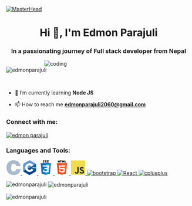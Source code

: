[![MasterHead](https://camo.githubusercontent.com/48ec00ed4c84e771db4a1db90b56352923a8d644452a32b434d68e97006c9337/68747470733a2f2f63686b736b696c6c732e636f6d2f77702d636f6e74656e742f75706c6f6164732f323032302f30342f504e432d416e696d617465642d42616e6e6572732e676966)](https://edmonparajuli.io)

<h1 align="center">Hi 👋, I'm Edmon Parajuli</h1>
<h3 align="center">In a passionating journey of Full stack developer from Nepal</h3>
<img align="right" alt="coding" width="400" src="https://camo.githubusercontent.com/c1dcb74cc1c1835b1d716f5051499a2814c683c806b15f04b0eba492863703e9/68747470733a2f2f63646e2e6472696262626c652e636f6d2f75736572732f3733303730332f73637265656e73686f74732f363538313234332f6176656e746f2e676966">

<p align="left"> <img src="https://komarev.com/ghpvc/?username=edmonparajuli&label=Profile%20views&color=0e75b6&style=flat" alt="edmonparajuli" /> </p>

<p align="left"> <a href="https://twitter.com/" target="blank"><img src="https://img.shields.io/twitter/follow/?logo=twitter&style=for-the-badge" alt="" /></a> </p>

- 🌱 I’m currently learning **Node JS**

- 📫 How to reach me **edmonparajuli2060@gmail.com**

<h3 align="left">Connect with me:</h3>
<p align="left">
<a href="https://www.linkedin.com/in/edmon-parajuli-b608b1232" target="blank"><img align="center" src="https://raw.githubusercontent.com/rahuldkjain/github-profile-readme-generator/master/src/images/icons/Social/linked-in-alt.svg" alt="edmon parajuli" height="30" width="40" /></a>
</p>

<h3 align="left">Languages and Tools:</h3>
<p align="left"> <a href="https://www.cprogramming.com/" target="_blank" rel="noreferrer"> <img src="https://raw.githubusercontent.com/devicons/devicon/master/icons/c/c-original.svg" alt="c" width="40" height="40"/> </a> <a href="https://www.w3schools.com/cpp/" target="_blank" rel="noreferrer"> <img src="https://raw.githubusercontent.com/devicons/devicon/master/icons/cplusplus/cplusplus-original.svg" alt="cplusplus" width="40" height="40"/> </a> <a href="https://www.w3schools.com/css/" target="_blank" rel="noreferrer"> <img src="https://raw.githubusercontent.com/devicons/devicon/master/icons/css3/css3-original-wordmark.svg" alt="css3" width="40" height="40"/> </a> <a href="https://www.w3.org/html/" target="_blank" rel="noreferrer"> <img src="https://raw.githubusercontent.com/devicons/devicon/master/icons/html5/html5-original-wordmark.svg" alt="html5" width="40" height="40"/> </a> <a href="https://developer.mozilla.org/en-US/docs/Web/JavaScript" target="_blank" rel="noreferrer"> <img src="https://raw.githubusercontent.com/devicons/devicon/master/icons/javascript/javascript-original.svg" alt="javascript" width="40" height="40"/> 
</a> 
	<a href="https://tailwindcss.com/" target="_blank" rel="noreferrer"> <img src="https://upload.wikimedia.org/wikipedia/commons/thumb/d/d5/Tailwind_CSS_Logo.svg/320px-Tailwind_CSS_Logo.svg.png" alt="bootstrap" width="45" height="40"/> </a> 
<a href="https://react.dev/" target="_blank" rel="noreferrer"> <img src="https://upload.wikimedia.org/wikipedia/commons/thumb/a/a7/React-icon.svg/2300px-React-icon.svg.png" alt="React" width="40" height="40"/> 
</a>
<a href="https://nodejs.org/en" target="_blank" rel="noreferrer"> <img src="https://miro.medium.com/v2/resize:fit:1400/format:webp/1*QXXviQI-N1jzuOOajsIe7g.png" alt="cplusplus" width="40" height="40"/> </a>
</p>

<p><img align="left" src="https://github-readme-stats.vercel.app/api/top-langs?username=edmonparajuli&show_icons=true&locale=en&layout=compact" alt="edmonparajuli" /></p>

<p>&nbsp;<img align="center" src="https://github-readme-stats.vercel.app/api?username=edmonparajuli&show_icons=true&locale=en" alt="edmonparajuli" /></p>

<p><img align="center" src="https://github-readme-streak-stats.herokuapp.com/?user=edmonparajuli&" alt="edmonparajuli" /></p>
	
